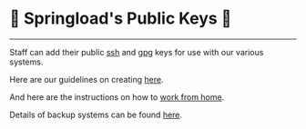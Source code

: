 # 🔑   Springload's Public Keys 🔑

---

Staff can add their public [ssh](ssh) and [gpg](gpg) keys for use with our various systems.

Here are our guidelines on creating [here](https://github.com/springload/wiki/blob/master/sysadmin-team/key-management/ssh-key-rotation.md).

And here are the instructions on how to [work from home](https://github.com/springload/wiki/blob/master/sysadmin-team/wfh-ssh-config).

Details of backup systems can be found [here](https://github.com/springload/wiki/blob/master/sysadmin-team/infrastructure-manual/backups.md).
